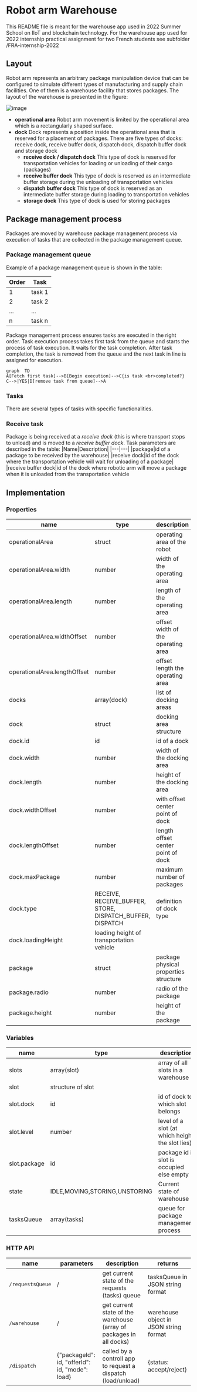 # Robot arm Warehouse

This README file is meant for the warehouse app used in 2022 Summer School on IIoT and blockchain technology. For the warehouse app used for 2022 internship practical assignment for two French students see subfolder /FRA-internship-2022

## Layout
Robot arm represents an arbitrary package manipulation device that can be configured to simulate different types of manufacturing and supply chain facilities. One of them is a warehouse facility that stores packages. The layout of the warehouse is presented in the figure:

![image](https://i.ibb.co/bNHq9ST/Drawing1.png)
* **operational area**
Robot arm movement is limited by the operational area which is a rectangularly shaped surface. 
* **dock**
Dock represents a position inside the operational area that is reserved for a placement of packages. There are five types of docks: receive dock, receive buffer dock, dispatch dock, dispatch buffer dock and storage dock
	* **receive dock / dispatch dock**
This type of dock is reserved for transportation vehicles for loading or unloading of their cargo (packages) 
	* **receive buffer dock**
This type of dock is reserved as an intermediate buffer storage during the unloading of transportation vehicles
	* **dispatch buffer dock**
This type of dock is reserved as an intermediate buffer storage during loading to transportation vehicles
	* **storage dock** 
This type of dock is used for storing packages 

## Package management process

Packages are moved by warehouse package management process via execution of tasks that are collected in the package management queue. 

### Package management queue

Example of a package management queue is shown in the table:

| Order | Task   |
|-------|--------|
| 1     | task 1 |
| 2     | task 2 |
| ...   | ...    | 
| n     | task n |

Package management process ensures tasks are executed in the right order. Task execution process takes first task from the queue and starts the process of task execution. It waits for the task completion. After task completion, the task is removed from the queue and the next task in line is assigned for execution.

```mermaid
graph  TD
A[Fetch first task]-->B[Begin execution]-->C{is task <br>completed?}
C-->|YES|D[remove task from queue]-->A
```
### Tasks
There are several types of tasks with specific functionalities.

### Receive task

Package is being received at a *receive dock* (this is where transport stops to unload) and is moved to a *receive buffer dock*. Task parameters are described in the table:
|Name|Description|
|---|---|
|package|id of a package to be received by the warehouse|
|receive dock|id of the dock where the transportation vehicle will wait for unloading of a package|
|receive buffer dock|id of the dock where robotic arm will move a package when it is unloaded from the transportation vehicle




## Implementation

### Properties

| name                         | type                                                      | description                           | units |
|------------------------------|-----------------------------------------------------------|---------------------------------------|-------|
| operationalArea              | struct                                                    | operating area of the robot           |       |
| operationalArea.width        | number                                                    | width of the operating area           | mm    |
| operationalArea.length       | number                                                    | length of the operating area          | mm    |
| operationalArea.widthOffset  | number                                                    | offset width of the operating area    | mm    |
| operationalArea.lengthOffset | number                                                    | offset length the operating area      | mm    |
| docks                        | array(dock)                                               | list of docking areas                 |       |
| dock                         | struct                                                    | docking area structure                |       |
| dock.id                      | id                                                        | id of a dock                          |       |
| dock.width                   | number                                                    | width of the docking area             | mm    |
| dock.length                  | number                                                    | height of the docking area            | mm    |
| dock.widthOffset             | number                                                    | with offset center point of dock      | mm    |
| dock.lengthOffset            | number                                                    | length offset center point of dock    | mm    |
| dock.maxPackage              | number                                                    | maximum number of packages            | count |
| dock.type                    | RECEIVE, RECEIVE_BUFFER, STORE, DISPATCH_BUFFER, DISPATCH | definition of dock type               |       |
| dock.loadingHeight           | loading height of transportation vehicle                  |                                       |       |
| package                      | struct                                                    | package physical properties structure |       |
| package.radio                | number                                                    | radio of the package                  | mm    |
| package.height               | number                                                    | height of the package                 | mm    |

### Variables
| name         | type                          | description                                     | units |
|--------------|-------------------------------|-------------------------------------------------|-------|
| slots        | array(slot)                   | array of all slots in a warehouse               |       |
| slot         | structure of slot             |                                                 |       |
| slot.dock    | id                            | id of dock to which slot belongs                |       |
| slot.level   | number                        | level of a slot (at which height the slot lies) |       |
| slot.package | id                            | package id if slot is occupied else empty       |       |
| state        | IDLE,MOVING,STORING,UNSTORING | Current state of warehouse                      |       |
| tasksQueue   | array(tasks)                  | queue for package management process            |       |

### HTTP API
| name                        | parameters                                     | description                                       			               | returns                                |
|-----------------------------|------------------------------------------------|---------------------------------------------------------------------|----------------------------------------|
| <code>/requestsQueue</code> | /                              					           | get current state of the requests (tasks) queue 					               | tasksQueue in JSON string format 		    |
| <code>/warehouse</code>     | /                              					           | get current state of the warehouse (array of packages in all docks) | warehouse object in JSON string format |
| <code>/dispatch</code>      | {"packageId": id, "offerId": id, "mode": load} | called by a controll app to request a dispatch (load/unload)        | {status: accept/reject} 				           |

